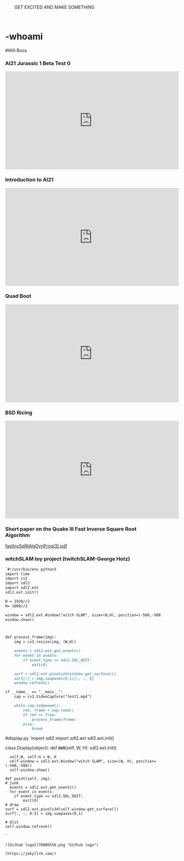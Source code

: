 <head>
    <style>
        .resBg {
            padding: 30px;
            background: url(image-asset.jpeg) no-repeat center center fixed; 
  -webkit-background-size: cover;
  -moz-background-size: cover;
  -o-background-size: cover;
  background-size: cover;
        }
    </style>
</head>
<body>
    <div class="resBg">GET EXCITED AND MAKE SOMETHING</div>
</body>


# -whoami 
#Will Boos


### AI21 Jurassic 1 Beta Test 0

<iframe width="560" height="315" src="https://www.youtube.com/embed/3I5qr1ej1Xs" frameborder="0" allow="autoplay; encrypted-media" allowfullscreen></iframe>

### Introduction to AI21

<iframe width="560" height="315" src="https://www.youtube.com/embed/RD0a7BCXgOQ" frameborder="0" allow="autoplay; encrypted-media" allowfullscreen></iframe>



### Quad Boot

<iframe width="560" height="315" src="https://www.youtube.com/embed/X3cLAE7X10Q" frameborder="0" allow="autoplay; encrypted-media" allowfullscreen></iframe> 



### BSD Ricing

<iframe width="560" height="315" src="https://www.youtube.com/embed/F79bFRoAGpg" frameborder="0" allow="autoplay; encrypted-media" allowfullscreen></iframe> 



### Short paper on the Quake III Fast Inverse Square Root Algorithm


[fastInvSqRtAlgDynProg(3).pdf](https://github.com/mannequinSkywalker/projects-github.io/files/6651848/fastInvSqRtAlgDynProg.3.pdf)


### witchSLAM toy project (twitchSLAM-George Hotz)
```markdown
`#!/usr/bin/env python3
import time
import cv2
import sdl2
import sdl2.ext
sdl2.ext.init()

W = 1920//2
H= 1080//2

window = sdl2.ext.Window("witch SLAM", size=(W,H), position=(-500,-500))
window.show()



def process_frame(img):
    img = cv2.resize(img, (W,H))

    events = sdl2.ext.get_events()
    for event in events:
        if event.type == sdl2.SDL_QUIT:
            exit(0)

    surf = sdl2.ext.pixels2d(window.get_surface())
    surf[:] = img.swapaxes(0,1)[:, :, 0]
    window.refresh()

if __name__ == "__main__":
    cap = cv2.VideoCapture("test1.mp4")

    while cap.isOpened():
        ret, frame = cap.read()
        if ret == True:
            process_frame(frame)
        else:
            break
```


#display.py
`import sdl2
import sdl2.ext
sdl2.ext.init()

class Display(object):
    def __init__(self, W, H):
      sdl2.ext.init()

      self.W, self.H = W, H
      self.window = sdl2.ext.Window("witch SLAM", size=(W, H), position=(-500,-500))
      self.window.show()
      
    def paint(self, img):
    # junk
      events = sdl2.ext.get_events()
      for event in events:
        if event.type == sdl2.SDL_QUIT:
            exit(0)
    # draw
    surf = sdl2.ext.pixels3d(self.window.get_surface())
    surf[:, :, 0:3] = img.swapaxes(0,1) 
    
    # blit
    self.window.refresh()
 `

```
![Github logo](78800556.png "Github logo")

(https://jekyllrb.com/)

